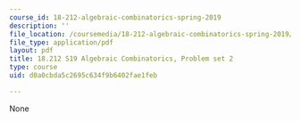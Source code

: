 ```yaml
---
course_id: 18-212-algebraic-combinatorics-spring-2019
description: ''
file_location: /coursemedia/18-212-algebraic-combinatorics-spring-2019/d0a0cbda5c2695c634f9b6402fae1feb_MIT18_212S19_pset2.pdf
file_type: application/pdf
layout: pdf
title: 18.212 S19 Algebraic Combinatorics, Problem set 2
type: course
uid: d0a0cbda5c2695c634f9b6402fae1feb

---
```

None